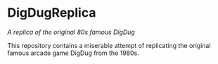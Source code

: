 # DigDugReplica
_A replica of the original 80s famous DigDug_

This repository contains a miserable attempt of replicating the original famous arcade game DigDug from the 1980s.
